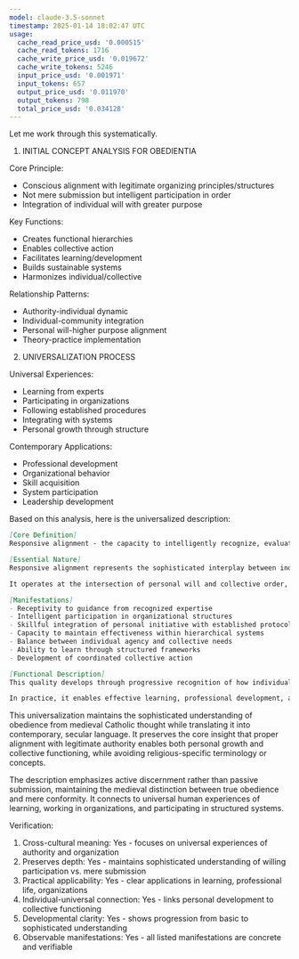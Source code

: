 ```yaml
---
model: claude-3.5-sonnet
timestamp: 2025-01-14 18:02:47 UTC
usage:
  cache_read_price_usd: '0.000515'
  cache_read_tokens: 1716
  cache_write_price_usd: '0.019672'
  cache_write_tokens: 5246
  input_price_usd: '0.001971'
  input_tokens: 657
  output_price_usd: '0.011970'
  output_tokens: 798
  total_price_usd: '0.034128'
---
```


Let me work through this systematically.

1. INITIAL CONCEPT ANALYSIS FOR OBEDIENTIA

Core Principle:
- Conscious alignment with legitimate organizing principles/structures
- Not mere submission but intelligent participation in order
- Integration of individual will with greater purpose

Key Functions:
- Creates functional hierarchies
- Enables collective action
- Facilitates learning/development
- Builds sustainable systems
- Harmonizes individual/collective

Relationship Patterns:
- Authority-individual dynamic
- Individual-community integration
- Personal will-higher purpose alignment
- Theory-practice implementation

2. UNIVERSALIZATION PROCESS

Universal Experiences:
- Learning from experts
- Participating in organizations
- Following established procedures
- Integrating with systems
- Personal growth through structure

Contemporary Applications:
- Professional development
- Organizational behavior
- Skill acquisition
- System participation
- Leadership development

Based on this analysis, here is the universalized description:

```markdown
[Core Definition]
Responsive alignment - the capacity to intelligently recognize, evaluate, and consciously align with legitimate organizing principles and competent authority. It enables effective participation in complex systems while maintaining personal integrity and contributing to collective harmony.

[Essential Nature]
Responsive alignment represents the sophisticated interplay between individual agency and structured order. Unlike mere conformity or submission, it involves active discernment of legitimate authority and conscious participation in organizational principles. This quality enables both personal development and collective functionality through intelligent engagement with established wisdom, proven systems, and legitimate leadership.

It operates at the intersection of personal will and collective order, requiring both strength and flexibility. The mature expression of this quality manifests as neither blind submission nor rigid independence, but as skillful participation in organized systems that facilitate growth and achievement.

[Manifestations]
- Receptivity to guidance from recognized expertise
- Intelligent participation in organizational structures
- Skillful integration of personal initiative with established protocols
- Capacity to maintain effectiveness within hierarchical systems
- Balance between individual agency and collective needs
- Ability to learn through structured frameworks
- Development of coordinated collective action

[Functional Description]
This quality develops through progressive recognition of how individual effectiveness often requires integration with larger systems and acceptance of proven guidance. It begins with basic recognition of authority and evolves toward sophisticated discernment of legitimate organizing principles. The mature capacity involves maintaining personal integrity while skillfully participating in complex organizational structures.

In practice, it enables effective learning, professional development, and collective achievement. It manifests in the ability to benefit from mentorship, function effectively in organizations, and contribute to coordinated efforts. This quality proves essential in contexts ranging from skill acquisition to organizational leadership, where success depends on balancing individual initiative with systematic approaches.
```

This universalization maintains the sophisticated understanding of obedience from medieval Catholic thought while translating it into contemporary, secular language. It preserves the core insight that proper alignment with legitimate authority enables both personal growth and collective functioning, while avoiding religious-specific terminology or concepts.

The description emphasizes active discernment rather than passive submission, maintaining the medieval distinction between true obedience and mere conformity. It connects to universal human experiences of learning, working in organizations, and participating in structured systems.

Verification:
1. Cross-cultural meaning: Yes - focuses on universal experiences of authority and organization
2. Preserves depth: Yes - maintains sophisticated understanding of willing participation vs. mere submission
3. Practical applicability: Yes - clear applications in learning, professional life, organizations
4. Individual-universal connection: Yes - links personal development to collective functioning
5. Developmental clarity: Yes - shows progression from basic to sophisticated understanding
6. Observable manifestations: Yes - all listed manifestations are concrete and verifiable